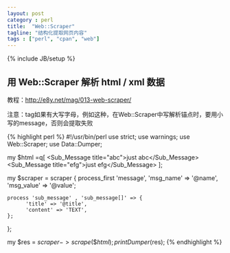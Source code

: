 ```yaml
---
layout: post
category : perl
title:  "Web::Scraper"
tagline: "结构化提取网页内容"
tags : ["perl", "cpan", "web"] 
---
```

{% include JB/setup %}

## 用 Web::Scraper 解析 html / xml 数据

教程：http://e8y.net/mag/013-web-scraper/

注意：tag如果有大写字母，例如<Message></Message>这种，在Web::Scraper中写解析锚点时，要用小写的message，否则会提取失败

{% highlight perl %}
#!/usr/bin/perl
use strict;
use warnings;
use Web::Scraper;
use Data::Dumper;
 
my $html =q[
<Message name="testn" value="testv">
<Sub_Message title="abc">just abc</Sub_Message>
<Sub_Message title="efg">just efg</Sub_Message>
</Message>];
 
my $scraper = scraper {
    process_first 'message', 'msg_name' => '@name', 'msg_value' => '@value';

    process 'sub_message' , 'sub_message[]' => {
          'title' => '@title',
          'content' => 'TEXT',
    };
};
 
my $res = $scraper->scrape(\$html);
print Dumper($res);
{% endhighlight %}
